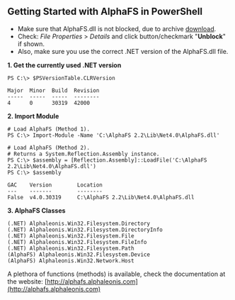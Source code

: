 ## Getting Started with AlphaFS in PowerShell

* Make sure that AlphaFS.dll is not blocked, due to archive [download](https://github.com/alphaleonis/AlphaFS/releases).
* Check: _File Properties_ > _Details_ and click button/checkmark "**Unblock**" if shown.
* Also, make sure you use the correct .NET version of the AlphaFS.dll file.

**1. Get the currently used .NET version**

    PS C:\> $PSVersionTable.CLRVersion

    Major  Minor  Build  Revision
    -----  -----  -----  --------
    4      0      30319  42000


**2. Import Module**

    # Load AlphaFS (Method 1).
    PS C:\> Import-Module -Name 'C:\AlphaFS 2.2\Lib\Net4.0\AlphaFS.dll'

    # Load AlphaFS (Method 2).
    # Returns a System.Reflection.Assembly instance.
    PS C:\> $assembly = [Reflection.Assembly]::LoadFile('C:\AlphaFS 2.2\Lib\Net4.0\AlphaFS.dll')
    PS C:\> $assembly

    GAC    Version        Location
    ---    -------        --------
    False  v4.0.30319     C:\AlphaFS 2.2\Lib\Net4.0\AlphaFS.dll

**3. AlphaFS Classes**

    (.NET) Alphaleonis.Win32.Filesystem.Directory
    (.NET) Alphaleonis.Win32.Filesystem.DirectoryInfo
    (.NET) Alphaleonis.Win32.Filesystem.File
    (.NET) Alphaleonis.Win32.Filesystem.FileInfo
    (.NET) Alphaleonis.Win32.Filesystem.Path
    (AlphaFS) Alphaleonis.Win32.Filesystem.Device
    (AlphaFS) Alphaleonis.Win32.Network.Host

A plethora of functions (methods) is available, check the documentation at the
website: [http://alphafs.alphaleonis.com](http://alphafs.alphaleonis.com)
